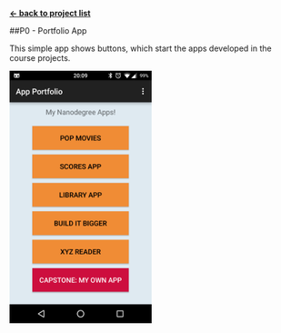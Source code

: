 **[← back to project list](README.md)**

##P0 - Portfolio App

This simple app shows buttons, which start the apps developed in the course projects. 

<img style="position: center;" src="static/screenshots/P0 - My Portfolio App.png" width="250">
